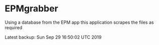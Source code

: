 # EPMgrabber
Using a database from the EPM app this application scrapes the files as required


Latest backup: Sun Sep 29 16:50:02 UTC 2019
